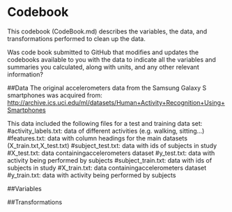 # Codebook

This codebook (CodeBook.md) describes the variables, the data, and transformations performed to clean up the data.

Was code book submitted to GitHub that modifies and updates the codebooks available to you with the data to indicate all the variables and summaries you calculated, along with units, and any other relevant information?

##Data
The original accelerometers data from the Samsung Galaxy S smartphones was acquired from: http://archive.ics.uci.edu/ml/datasets/Human+Activity+Recognition+Using+Smartphones 

This data included the following files for a test and training data set:
#activity_labels.txt: data of different activities (e.g. walking, sitting...)
#features.txt: data with column headings for the main datasets (X_train.txt,X_test.txt)
#subject_test.txt: data with ids of subjects in study
#X_test.txt: data containingaccelerometers dataset
#y_test.txt: data with activity being performed by subjects
#subject_train.txt: data with ids of subjects in study
#X_train.txt: data containingaccelerometers dataset
#y_train.txt: data with activity being performed by subjects

##Variables

##Transformations

